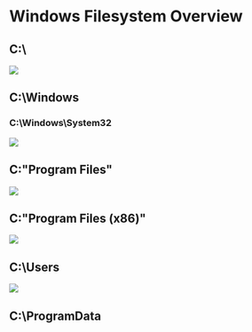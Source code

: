 # Windows Filesystem Overview

## C:\

![](https://github.com/JonmarCorpuz/SecondBrain/blob/main/Assets/Whitespace.png)

## C:\Windows

### C:\Windows\System32

![](https://github.com/JonmarCorpuz/SecondBrain/blob/main/Assets/Whitespace.png)

## C:\"Program Files"

![](https://github.com/JonmarCorpuz/SecondBrain/blob/main/Assets/Whitespace.png)

## C:\"Program Files (x86)"

![](https://github.com/JonmarCorpuz/SecondBrain/blob/main/Assets/Whitespace.png)

## C:\Users

![](https://github.com/JonmarCorpuz/SecondBrain/blob/main/Assets/Whitespace.png)

## C:\ProgramData

